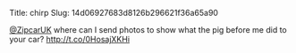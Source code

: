 Title: chirp
Slug: 14d06927683d8126b296621f36a65a90

<a href="http://twitter.com/ZipcarUK">@ZipcarUK</a> where can I send photos to show what the pig before me did to your car? <a href="http://t.co/0HosajXKHi">http://t.co/0HosajXKHi</a>
